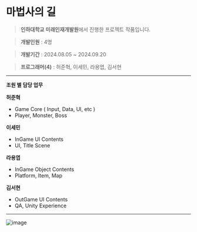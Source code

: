 # 마법사의 길

> **인하대학교 미래인재개발원**에서 진행한 프로젝트 작품입니다.

> **개발인원** : 4명

> **개발기간** : 2024.08.05 ~ 2024.09.20

> **프로그래머(4)** : 허준혁, 이세민, 라용엽, 김서현

---

**조원 별 담당 업무**

**허준혁**
- Game Core ( Input, Data, UI, etc )
- Player, Monster, Boss

**이세민**
- InGame UI Contents
- UI, Title Scene
 
**라용엽**
- InGame Object Contents
- Platform, Item, Map

**김서현**
- OutGame UI Contents
- QA, Unity Experience

---

![image](https://github.com/user-attachments/assets/59db286d-6885-45b3-9a58-218e68a661eb)

